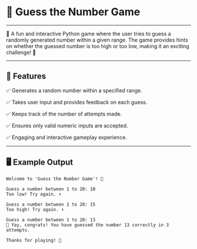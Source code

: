 # 🎯 Guess the Number Game

---

🚀 A fun and interactive Python game where the user tries to guess a randomly generated number within a given range. The game provides hints on whether the guessed number is too high or too low, making it an exciting challenge! 🔢

---

## 🌟 Features

✅ Generates a random number within a specified range.

✅ Takes user input and provides feedback on each guess.

✅ Keeps track of the number of attempts made.

✅ Ensures only valid numeric inputs are accepted.

✅ Engaging and interactive gameplay experience.

---

## 🖥️ Example Output

```
Welcome to 'Guess the Number Game'! 🎉

Guess a number between 1 to 20: 10
Too low! Try again. ⬆️

Guess a number between 1 to 20: 15
Too high! Try again. ⬇️

Guess a number between 1 to 20: 13
🎉 Yay, congrats! You have guessed the number 13 correctly in 3 attempts.

Thanks for playing! 👋
```

